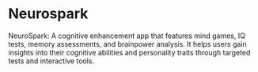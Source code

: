 # Neurospark
NeuroSpark: A cognitive enhancement app that features mind games, IQ tests, memory assessments, and brainpower analysis. It helps users gain insights into their cognitive abilities and personality traits through targeted tests and interactive tools.
